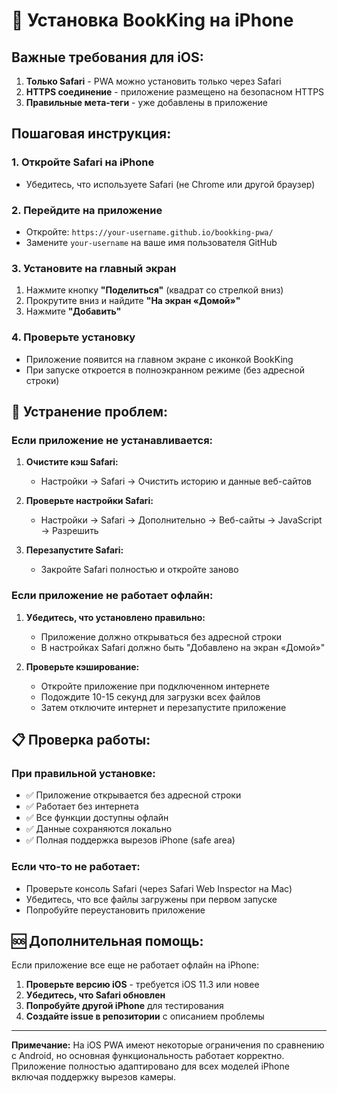 # 📱 Установка BookKing на iPhone

## Важные требования для iOS:

1. **Только Safari** - PWA можно установить только через Safari
2. **HTTPS соединение** - приложение размещено на безопасном HTTPS
3. **Правильные мета-теги** - уже добавлены в приложение

## Пошаговая инструкция:

### 1. Откройте Safari на iPhone
- Убедитесь, что используете Safari (не Chrome или другой браузер)

### 2. Перейдите на приложение
- Откройте: `https://your-username.github.io/bookking-pwa/`
- Замените `your-username` на ваше имя пользователя GitHub

### 3. Установите на главный экран
1. Нажмите кнопку **"Поделиться"** (квадрат со стрелкой вниз)
2. Прокрутите вниз и найдите **"На экран «Домой»"**
3. Нажмите **"Добавить"**

### 4. Проверьте установку
- Приложение появится на главном экране с иконкой BookKing
- При запуске откроется в полноэкранном режиме (без адресной строки)

## 🔧 Устранение проблем:

### Если приложение не устанавливается:
1. **Очистите кэш Safari:**
   - Настройки → Safari → Очистить историю и данные веб-сайтов

2. **Проверьте настройки Safari:**
   - Настройки → Safari → Дополнительно → Веб-сайты → JavaScript → Разрешить

3. **Перезапустите Safari:**
   - Закройте Safari полностью и откройте заново

### Если приложение не работает офлайн:
1. **Убедитесь, что установлено правильно:**
   - Приложение должно открываться без адресной строки
   - В настройках Safari должно быть "Добавлено на экран «Домой»"

2. **Проверьте кэширование:**
   - Откройте приложение при подключенном интернете
   - Подождите 10-15 секунд для загрузки всех файлов
   - Затем отключите интернет и перезапустите приложение

## 📋 Проверка работы:

### При правильной установке:
- ✅ Приложение открывается без адресной строки
- ✅ Работает без интернета
- ✅ Все функции доступны офлайн
- ✅ Данные сохраняются локально
- ✅ Полная поддержка вырезов iPhone (safe area)

### Если что-то не работает:
- Проверьте консоль Safari (через Safari Web Inspector на Mac)
- Убедитесь, что все файлы загружены при первом запуске
- Попробуйте переустановить приложение

## 🆘 Дополнительная помощь:

Если приложение все еще не работает офлайн на iPhone:

1. **Проверьте версию iOS** - требуется iOS 11.3 или новее
2. **Убедитесь, что Safari обновлен**
3. **Попробуйте другой iPhone** для тестирования
4. **Создайте issue в репозитории** с описанием проблемы

---

**Примечание:** На iOS PWA имеют некоторые ограничения по сравнению с Android, но основная функциональность работает корректно. Приложение полностью адаптировано для всех моделей iPhone включая поддержку вырезов камеры. 